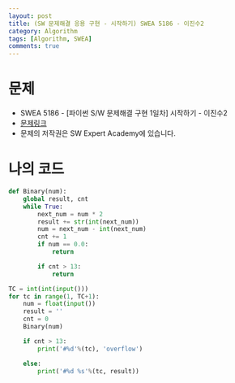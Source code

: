 ```yaml
---
layout: post
title: (SW 문제해결 응용 구현 - 시작하기) SWEA 5186 - 이진수2
category: Algorithm
tags: [Algorithm, SWEA]
comments: true
---
```




# 문제

-  SWEA 5186 - [파이썬 S/W 문제해결 구현 1일차] 시작하기 - 이진수2
-  [문제링크](<https://www.swexpertacademy.com/main/learn/course/subjectDetail.do?courseId=AVuPDYSqAAbw5UW6&subjectId=AWUYDLaK1kMDFAVT>)
-  문제의 저작권은 SW Expert Academy에 있습니다.



# 나의 코드


```python
def Binary(num):
    global result, cnt
    while True:
        next_num = num * 2
        result += str(int(next_num))
        num = next_num - int(next_num)
        cnt += 1
        if num == 0.0:
            return

        if cnt > 13:
            return

TC = int(int(input()))
for tc in range(1, TC+1):
    num = float(input())
    result = ''
    cnt = 0
    Binary(num)

    if cnt > 13:
        print('#%d'%(tc), 'overflow')

    else:
        print('#%d %s'%(tc, result))
```
